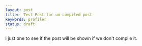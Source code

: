 ```yaml
---
layout: post
title:  Test Post for un-compiled post
keywords: profiler
status: draft
---
```


I just one to see if the post will be shown if we don't compile it.